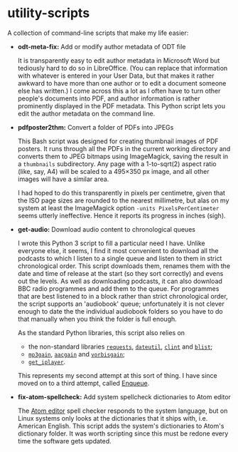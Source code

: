 # utility-scripts

A collection of command-line scripts that make my life easier:

  * **odt-meta-fix:** Add or modify author metadata of ODT file

    It is transparently easy to edit author metadata in Microsoft Word but
    tediously hard to do so in LibreOffice. (You can replace that information
    with whatever is entered in your User Data, but that makes it rather awkward
    to have more than one author or to edit a document someone else has
    written.) I come across this a lot as I often have to turn other people's
    documents into PDF, and author information is rather prominently displayed
    in the PDF metadata. This Python script lets you edit the author metadata on
    the command line.

  * **pdfposter2thm:** Convert a folder of PDFs into JPEGs

    This Bash script was designed for creating thumbnail images of PDF posters.
    It runs through all the PDFs in the current working directory and converts
    them to JPEG bitmaps using ImageMagick, saving the result in a `thumbnails`
    subdirectory. Any page with a 1-to-sqrt(2) aspect ratio (like, say, A4) will
    be scaled to a 495×350 px image, and all other images will have a similar
    area.

    I had hoped to do this transparently in pixels per centimetre, given that
    the ISO page sizes are rounded to the nearest millimetre, but alas on my
    system at least the ImageMagick option `-units PixelsPerCentimeter` seems
    utterly ineffective. Hence it reports its progress in inches (sigh).

  * **get-audio:** Download audio content to chronological queues

    I wrote this Python 3 script to fill a particular need I have. Unlike
    everyone else, it seems, I find it most convenient to download all the
    podcasts to which I listen to a single queue and listen to them in strict
    chronological order. This script downloads them, renames them with the date
    and time of release at the start (so they sort correctly) and evens out the
    levels. As well as downloading podcasts, it can also download BBC radio
    programmes and add them to the queue. For programmes that are best listened
    to in a block rather than strict chronological order, the script supports
    an 'audiobook' queue; unfortunately it is not clever enough to date the
    the individual audiobook folders so you have to do that manually when you
    think the folder is full enough.

    As the standard Python libraries, this script also relies on

      * the non-standard libraries [`requests`](http://docs.python-requests.org/),
        [`dateutil`](https://dateutil.readthedocs.org/),
        [`clint`](https://pypi.python.org/pypi/clint/) and
        [`blist`](https://pypi.python.org/pypi/blist/);
      * [`mp3gain`](http://mp3gain.sourceforge.net/),
        [`aacgain`](http://aacgain.altosdesign.com/) and
        [`vorbisgain`](https://sjeng.org/vorbisgain.html);
      * [`get_iplayer`](http://www.infradead.org/get_iplayer/html/get_iplayer.html).

    This represents my second attempt at this sort of thing. I have since moved
    on to a third attempt, called [Enqueue].

    [Enqueue]: https://gitlab.com/alex-ball/enqueue

  * **fix-atom-spellcheck:** Add system spellcheck dictionaries to Atom editor

    The [Atom editor](https://atom.io/) spell checker responds to the system
    language, but on Linux systems only looks at the dictionaries that it ships
    with, i.e. American English. This script adds the system's dictionaries to
    Atom's dictionary folder. It was worth scripting since this must be redone
    every time the software gets updated.
